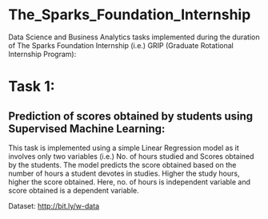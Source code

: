 # The_Sparks_Foundation_Internship
Data Science and Business Analytics tasks implemented during the duration of The Sparks Foundation Internship (i.e.) GRIP (Graduate Rotational Internship Program):
# Task 1: 
## Prediction of scores obtained by students using Supervised Machine Learning:
This task is implemented using a simple Linear Regression model as it involves only two variables (i.e.) No. of hours studied and Scores obtained by the students. The model predicts the score obtained based on the number of hours a student devotes in studies. Higher the study hours, higher the score obtained. Here, no. of hours is independent variable and score obtained is a dependent variable.

Dataset: http://bit.ly/w-data
